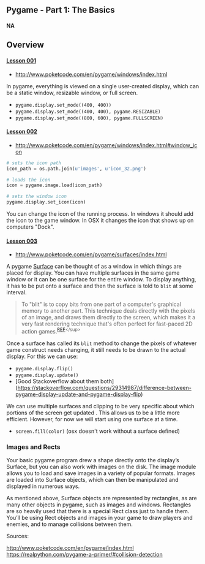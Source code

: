 ## Pygame - Part 1: The Basics
#### NA

## Overview


#### [Lesson 001](001_pyglesson.py)

- http://www.poketcode.com/en/pygame/windows/index.html

In pygame, everything is viewed on a single user-created display, which can be a static window, resizable window,  or full screen.

- `pygame.display.set_mode((400, 400))`
- `pygame.display.set_mode((400, 400), pygame.RESIZABLE)`
- `pygame.display.set_mode((800, 600), pygame.FULLSCREEN)`

#### [Lesson 002](002_pyglesson.py)

- http://www.poketcode.com/en/pygame/windows/index.html#window_icon

```python
# sets the icon path
icon_path = os.path.join(u'images', u'icon_32.png')

# loads the icon
icon = pygame.image.load(icon_path)

# sets the window icon
pygame.display.set_icon(icon)
```

You can change the icon of the running process. In windows it should add the icon to the game window. In OSX it changes the icon that shows up on computers "Dock".

#### [Lesson 003](003_pyglesson.py)

- http://www.poketcode.com/en/pygame/surfaces/index.html

A pygame [Surface](https://www.pygame.org/docs/ref/surface.html) can be thought of as a window in which things are placed for display. You can have multiple surfaces in the same game window or it can be one surface for the entire window. To display anything, it has to be put onto a surface and then the surface is told to `blit` at some interval.

>To "blit" is to copy bits from one part of a computer's graphical memory to another part. This technique deals directly with the pixels of an image, and draws them directly to the screen, which makes it a very fast rendering technique that's often perfect for fast-paced 2D action games.<sup>[REF](https://gamedevelopment.tutsplus.com/articles/gamedev-glossary-what-is-blitting--gamedev-2247#:~:text=To%20%22blit%22%20is%20to%20copy,fast%2Dpaced%202D%20action%20games.)</sup>

Once a surface has called its `blit` method to change the pixels of whatever game construct needs changing, it still needs to be drawn to the actual display. For this we can use:

- `pygame.display.flip()`
- `pygame.display.update()`
- [Good Stackoverflow about them both] (https://stackoverflow.com/questions/29314987/difference-between-pygame-display-update-and-pygame-display-flip)

We can use multiple surfaces and clipping to be very specific about which portions of the screen get updated . This allows us to be a little more efficient. However, for now we will start using one surface at a time.



- `screen.fill(color)` (osx doesn't work without a surface defined)






### Images and Rects

Your basic pygame program drew a shape directly onto the display’s Surface, but you can also work with images on the disk. The image module allows you to load and save images in a variety of popular formats. Images are loaded into Surface objects, which can then be manipulated and displayed in numerous ways.

As mentioned above, Surface objects are represented by rectangles, as are many other objects in pygame, such as images and windows. Rectangles are so heavily used that there is a special Rect class just to handle them. You’ll be using Rect objects and images in your game to draw players and enemies, and to manage collisions between them.

Sources:

http://www.poketcode.com/en/pygame/index.html
https://realpython.com/pygame-a-primer/#collision-detection